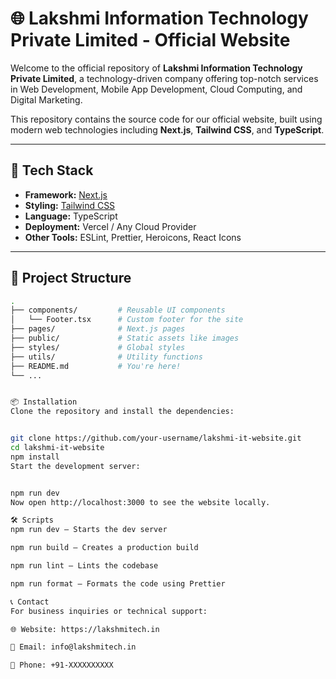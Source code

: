 # 🌐 Lakshmi Information Technology Private Limited - Official Website

Welcome to the official repository of **Lakshmi Information Technology Private Limited**, a technology-driven company offering top-notch services in Web Development, Mobile App Development, Cloud Computing, and Digital Marketing.

This repository contains the source code for our official website, built using modern web technologies including **Next.js**, **Tailwind CSS**, and **TypeScript**.

---

## 🚀 Tech Stack

- **Framework:** [Next.js](https://nextjs.org/)
- **Styling:** [Tailwind CSS](https://tailwindcss.com/)
- **Language:** TypeScript
- **Deployment:** Vercel / Any Cloud Provider
- **Other Tools:** ESLint, Prettier, Heroicons, React Icons

---

## 📁 Project Structure

```bash
.
├── components/         # Reusable UI components
│   └── Footer.tsx      # Custom footer for the site
├── pages/              # Next.js pages
├── public/             # Static assets like images
├── styles/             # Global styles
├── utils/              # Utility functions
├── README.md           # You're here!
└── ...


📦 Installation
Clone the repository and install the dependencies:


git clone https://github.com/your-username/lakshmi-it-website.git
cd lakshmi-it-website
npm install
Start the development server:


npm run dev
Now open http://localhost:3000 to see the website locally.

🛠️ Scripts
npm run dev – Starts the dev server

npm run build – Creates a production build

npm run lint – Lints the codebase

npm run format – Formats the code using Prettier

📞 Contact
For business inquiries or technical support:

🌐 Website: https://lakshmitech.in

📧 Email: info@lakshmitech.in

📱 Phone: +91-XXXXXXXXXX

